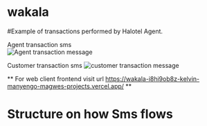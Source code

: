 # wakala

#Example of transactions performed by Halotel Agent.

Agent transaction sms                                                  
![Agent transaction message](https://github.com/user-attachments/assets/3d125be0-4e6e-4aca-aa03-98bdc6b8886d)


Customer transaction sms
![customer transaction message](https://github.com/user-attachments/assets/4ce8de89-c9b3-48ce-984e-b8472e952a06)

** For web client frontend visit url https://wakala-i8hi9ob8z-kelvin-manyengo-magwes-projects.vercel.app/ **
#   Structure on how Sms flows
